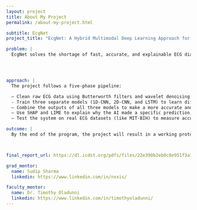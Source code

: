 ```yaml
---
layout: project
title: About My Project
permalink: /about-my-project.html

subtitle: EcgNet
project_title: "EcgNet: A Hybrid Multimodal Deep Learning Approach for Cardiovascular Disease (CVD) Diagnosis"

problem: |
  EcgNet solves the shortage of fast, accurate, and explainable ECG diagnosis—especially in places where expert doctors aren’t available.




approach: |
  The project follows a five-phase pipeline:

  – Clean raw ECG data using Butterworth filters and wavelet denoising to remove noise and artifacts.
  - Train three separate models (1D-CNN, 2D-CNN, and LSTM) to learn different types of patterns from the ECG data.
  – Combine the outputs of all three models to make a more accurate and robust diagnosis.
  – Use SHAP and LIME to explain why the AI made a specific prediction, improving trust and transparency.  - Evaluate system performance in simulated daily activities (e.g., object grasping, pointing
  – Test the system on real ECG datasets (like MIT-BIH) to measure accuracy and ensure clinical relevance.

outcome: |
  By the end of the program, the project will result in a working prototype of EcgNet: a multimodal AI system capable of diagnosing cardiovascular conditions from ECG signals. The final deliverables will include a trained model combining 1D-CNN, 2D-CNN, and LSTM architectures, along with explainable AI outputs using SHAP and LIME to visualize the reasoning behind each diagnosis. The system’s performance will be benchmarked using the MIT-BIH dataset, with metrics such as accuracy, precision, recall, and F1-score. A poster presentation will summarize the model architecture, preprocessing pipeline, fusion strategy, and evaluation results. This project will contribute toward scalable, interpretable solutions for AI-assisted cardiac diagnostics in resource-limited settings.



final_report_url: https://dl.icdst.org/pdfs/files/22e390b2eb0c8e951f3a742fda5b2d1d.pdf

grad_mentor:
  name: Sudip Sharma
  linkedin: https://www.linkedin.com/in/nxxis/

faculty_mentor:
  name: Dr. Timothy Oladunni
  linkedin: https://www.linkedin.com/in/timothyoladunni/
---
```

